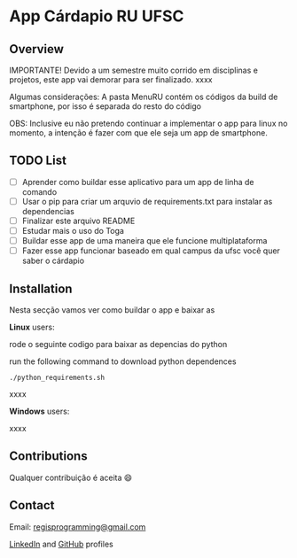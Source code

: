 
# App Cárdapio RU UFSC

## Overview

IMPORTANTE!
  Devido a um semestre muito corrido em disciplinas e projetos, este app vai demorar para ser finalizado.
xxxx

Algumas considerações:
  A pasta MenuRU contém os códigos da build de smartphone, por isso é separada do resto do código

OBS: Inclusive eu não pretendo continuar a implementar o app para linux no momento, a intenção é fazer com que ele seja um app de smartphone.

## TODO List

- [ ] Aprender como buildar esse aplicativo para um app de linha de comando
- [ ] Usar o pip para criar um arquvio de requirements.txt para instalar as dependencias
- [ ] Finalizar este arquivo README
- [ ] Estudar mais o uso do Toga
- [ ] Buildar esse app de uma maneira que ele funcione multiplataforma
- [ ] Fazer esse app funcionar baseado em qual campus da ufsc você quer saber o cárdapio

## Installation

Nesta secção vamos ver como buildar o app e baixar as

**Linux** users:

rode o seguinte codigo para baixar as depencias do python

run the following command to download python dependences

```shell
./python_requirements.sh
```

xxxx

 **Windows** users:

xxxx

## Contributions

Qualquer contribuição é aceita :smile:

## Contact

Email:  regisprogramming@gmail.com

[LinkedIn](https://www.linkedin.com/in/regissfaria/) and [GitHub](https://github.com/regisfaria) profiles
